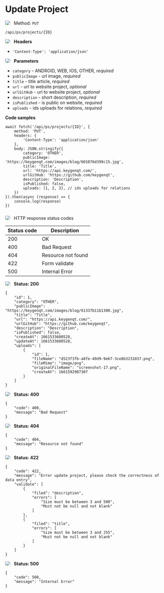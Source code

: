 Update Project
===================

<img style="max-height: 13px;" src="https://github.githubassets.com/images/icons/emoji/unicode/1f536.png"/> &nbsp;
Method: <code>PUT</code>

```
/api/ps/projects/{ID}
```

<img style="max-height: 13px;" src="https://github.githubassets.com/images/icons/emoji/unicode/1f518.png"/> &nbsp;
<b>Headers</b>

* <code>'Content-Type': 'application/json'</code>

<img style="max-height: 13px;" src="https://github.githubassets.com/images/icons/emoji/unicode/1f518.png"/> &nbsp;
<b>Parameters</b>

* <code>category</code> - ANDROID, WEB, IOS, OTHER, *required*
* <code>publicImage</code> - url image, *required*
* <code>title</code> - title article, *required*
* <code>url</code> - url to website project, *optional*
* <code>urlGitHub</code> - url to website project, *optional*
* <code>description</code> - short description, *required*
* <code>isPublished</code> - is public on website, *required*
* <code>uploads</code> - ids uploads for relations, *required*

<b>Code samples</b>

```
await fetch('/api/ps/projects/{ID}', {
    method: 'PUT',
    headers: {
        'Content-Type': 'application/json'
    },
    body: JSON.stringify({
        category: 'OTHER',
        publicImage: 'https://keygenqt.com/images/blog/601076d399c15.jpg',
        title: 'Title',
        url: 'https://api.keygenqt.com/',
        urlGitHub: 'https://github.com/keygenqt',
        description: 'Description',
        isPublished: false,
        uploads: [1, 2, 3], // ids uploads for relations
    })
}).then(async (response) => {
    console.log(response)
})
```

<div style="padding-top: 10px">
<img style="max-height: 13px;" src="https://github.githubassets.com/images/icons/emoji/unicode/26ab.png"/> &nbsp;
HTTP response status codes
</div>

| Status code | Description        |
|-------------|--------------------|
| 200         | OK                 |
| 400         | Bad Request        |
| 404         | Resource not found |
| 422         | Form validate      |
| 500         | Internal Error     |

<img style="max-height: 13px;" src="https://github.githubassets.com/images/icons/emoji/unicode/1f197.png"/> &nbsp;
<b>Status: 200</b>

```
{
    "id": 1,
    "category": "OTHER",
    "publicImage": "https://keygenqt.com/images/blog/61337b11b1300.jpg",
    "title": "Title",
    "url": "https://api.keygenqt.com/",
    "urlGitHub": "https://github.com/keygenqt",
    "description": "Description",
    "isPublished": false,
    "createAt": 1661533680528,
    "updateAt": 1661533680528,
    "uploads": [
        {
            "id": 1,
            "fileName": "d523f3fb-a8fe-49d9-9e67-3ce8b3231037.png",
            "fileMime": "image/png",
            "originalFileName": "screenshot-17.png",
            "createAt": 1661592987307
        }
    ]
}
```

<img style="max-height: 13px;" src="https://github.githubassets.com/images/icons/emoji/unicode/1f534.png"/> &nbsp;
<b>Status: 400</b>

```
{
    "code": 400,
    "message": "Bad Request"
}
```

<img style="max-height: 13px;" src="https://github.githubassets.com/images/icons/emoji/unicode/1f534.png"/> &nbsp;
<b>Status: 404</b>

```
{
    "code": 404,
    "message": "Resource not found"
}
```

<img style="max-height: 13px;" src="https://github.githubassets.com/images/icons/emoji/unicode/1f534.png"/> &nbsp;
<b>Status: 422</b>

```
{
    "code": 422,
    "message": "Error update project, please check the correctness of data entry",
    "validate": [
        {
            "filed": "description",
            "errors": [
                "Size must be between 3 and 500",
                "Must not be null and not blank"
            ]
        },
        {
            "filed": "title",
            "errors": [
                "Size must be between 3 and 255",
                "Must not be null and not blank"
            ]
        }
    ]
}
```

<img style="max-height: 13px;" src="https://github.githubassets.com/images/icons/emoji/unicode/1f534.png"/> &nbsp;
<b>Status: 500</b>

```
{
    "code": 500,
    "message": "Internal Error"
}
```

<style>
  .md-content__button {
    display: none;
  }
</style>
